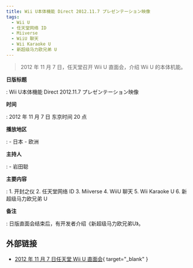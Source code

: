```yaml
---
title: Wii U本体機能 Direct 2012.11.7 プレゼンテーション映像
tags:
  - Wii U
  - 任天堂网络 ID
  - Miiverse
  - WiiU 聊天
  - Wii Karaoke U
  - 新超级马力欧兄弟 U
---
```


> 2012 年 11 月 7 日，任天堂召开 Wii U 直面会，介绍 Wii U 的本体机能。

**日版标题**

:   Wii U本体機能 Direct 2012.11.7 プレゼンテーション映像

**时间**

:   2012 年 11 月 7 日 东京时间 20 点

**播放地区**

:   - 日本
    - 欧洲

**主持人**

:   - 岩田聪

**主要内容**

:   1. 开封之仪
    2. 任天堂网络 ID
    3. Miiverse
    4. WiiU 聊天
    5. Wii Karaoke U
    6. 新超级马力欧兄弟 U

**备注**

:   日版直面会结束后，有开发者介绍《新超级马力欧兄弟U》。

## 外部链接

- [2012 年 11 月 7 日任天堂 Wii U 直面会](https://www.bilibili.com/video/BV1DJ411i7CZ/){ target="_blank" }
